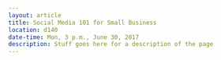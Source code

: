 ```yaml
---
layout: article
title: Social Media 101 for Small Business
location: d140
date-time: Mon, 3 p.m., June 30, 2017
description: Stuff goes here for a description of the page
---
```

